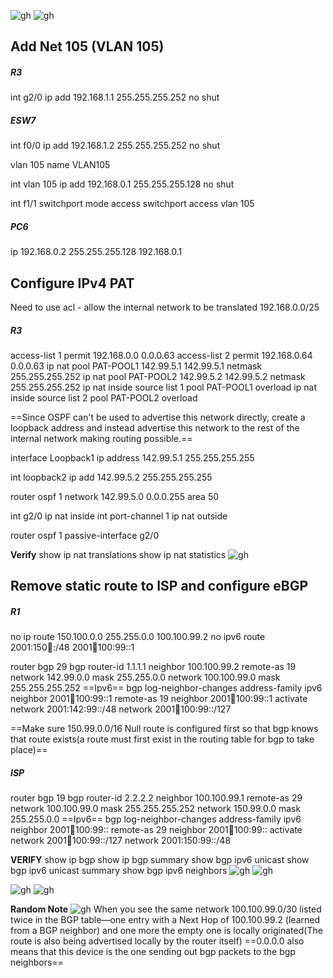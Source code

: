 ![gh](https://raw.githubusercontent.com/ndriannazriel04/Advanced-Network-Tech/main/obsidian/images1733065059000drn94b.png)
![gh](https://raw.githubusercontent.com/ndriannazriel04/Advanced-Network-Tech/main/obsidian/images1733066082000m0jl3o.png)

## Add Net 105 (VLAN 105)
##### R3 
int g2/0
ip add 192.168.1.1 255.255.255.252
no shut

##### ESW7
int f0/0
ip add 192.168.1.2 255.255.255.252
no shut

vlan 105
name VLAN105

int vlan 105
ip add 192.168.0.1 255.255.255.128
no shut

int f1/1
switchport mode access
switchport access vlan 105

##### PC6
ip 192.168.0.2 255.255.255.128 192.168.0.1

## Configure IPv4 PAT 
Need to use acl - allow the internal network to be translated 192.168.0.0/25

##### R3
access-list 1 permit 192.168.0.0 0.0.0.63
access-list 2 permit 192.168.0.64 0.0.0.63
ip nat pool PAT-POOL1 142.99.5.1 142.99.5.1 netmask 255.255.255.252
ip nat pool PAT-POOL2 142.99.5.2 142.99.5.2 netmask 255.255.255.252
ip nat inside source list 1 pool PAT-POOL1 overload
ip nat inside source list 2 pool PAT-POOL2 overload

==Since OSPF can't be used to advertise this network directly, create a loopback address and instead advertise this network to the rest of the internal network making routing possible.==

interface Loopback1
ip address 142.99.5.1 255.255.255.255

int loopback2
ip add 142.99.5.2 255.255.255.255

router ospf 1
network 142.99.5.0 0.0.0.255 area 50

int g2/0
ip nat inside
int port-channel 1
ip nat outside

router ospf 1
passive-interface g2/0

**Verify**
show ip nat translations
show ip nat statistics
![gh](https://raw.githubusercontent.com/ndriannazriel04/Advanced-Network-Tech/main/obsidian/images173306718100009z3b3.png)


## Remove static route to ISP and configure eBGP

##### R1
no ip route 150.100.0.0 255.255.0.0 100.100.99.2
no ipv6 route 2001:150:100::/48 2001:100:100:99::1

router bgp 29
bgp router-id 1.1.1.1
neighbor 100.100.99.2 remote-as 19
network 142.99.0.0 mask 255.255.0.0
network 100.100.99.0 mask 255.255.255.252
==Ipv6==
bgp log-neighbor-changes
address-family ipv6
neighbor 2001:100:100:99::1 remote-as 19
neighbor 2001:100:100:99::1 activate
network 2001:142:99::/48 
network 2001:100:100:99::/127 

==Make sure 150.99.0.0/16 Null route is configured first so that bgp knows that route exists(a route must first exist in the routing table for bgp to take place)==

##### ISP
router bgp 19
bgp router-id 2.2.2.2 
neighbor 100.100.99.1 remote-as 29
network 100.100.99.0 mask 255.255.255.252
network 150.99.0.0 mask 255.255.0.0
==Ipv6==
bgp log-neighbor-changes
address-family ipv6
neighbor 2001:100:100:99:: remote-as 29
neighbor 2001:100:100:99:: activate
network 2001:100:100:99::/127
network 2001:150:99::/48

**VERIFY**
show ip bgp 
show ip bgp summary
show bgp ipv6 unicast 
show bgp ipv6 unicast summary
show bgp ipv6 neighbors
![gh](https://raw.githubusercontent.com/ndriannazriel04/Advanced-Network-Tech/main/obsidian/images1733067387000m3uouj.png)
![gh](https://raw.githubusercontent.com/ndriannazriel04/Advanced-Network-Tech/main/obsidian/images1733067409000sb781j.png)

![gh](https://raw.githubusercontent.com/ndriannazriel04/Advanced-Network-Tech/main/obsidian/images1733067445000f2hdf4.png)
![gh](https://raw.githubusercontent.com/ndriannazriel04/Advanced-Network-Tech/main/obsidian/images1733067251000vgh91h.png)




**Random Note**  ![gh](https://raw.githubusercontent.com/ndriannazriel04/Advanced-Network-Tech/main/obsidian/images17330663210008xlkbm.png)
When you see the same network 100.100.99.0/30 listed twice in the BGP table—one entry with a Next Hop of 100.100.99.2 (learned from a BGP neighbor) and one more the empty one is locally originated(The route is also being advertised locally by the router itself)
==0.0.0.0 also means that this device is the one sending out bgp packets to the bgp neighbors==

